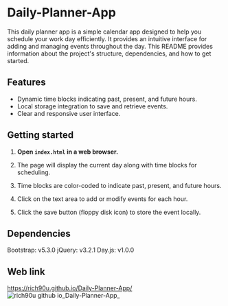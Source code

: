 # Daily-Planner-App
This daily planner app is a simple calendar app designed to help you schedule your work day efficiently. It provides an intuitive interface for adding and managing events throughout the day. This README provides information about the project's structure, dependencies, and how to get started.

## Features

- Dynamic time blocks indicating past, present, and future hours.
- Local storage integration to save and retrieve events.
- Clear and responsive user interface.

## Getting started

1. **Open `index.html` in a web browser.**

2. The page will display the current day along with time blocks for scheduling.

3. Time blocks are color-coded to indicate past, present, and future hours.

4. Click on the text area to add or modify events for each hour.

5. Click the save button (floppy disk icon) to store the event locally.

## Dependencies
Bootstrap: v5.3.0
jQuery: v3.2.1
Day.js: v1.0.0

## Web link
https://rich90u.github.io/Daily-Planner-App/
![rich90u github io_Daily-Planner-App_](https://github.com/Rich90U/Daily-Planner-App/assets/147627031/5af27003-4c01-459d-886e-840b2b5782ec)
